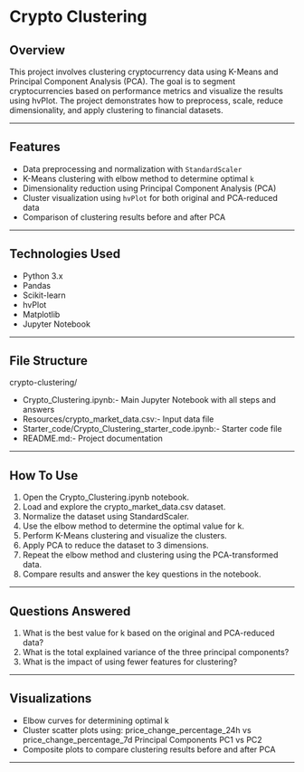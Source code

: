 # Crypto Clustering

## Overview

This project involves clustering cryptocurrency data using K-Means and Principal Component Analysis (PCA). The goal is to segment cryptocurrencies based on performance metrics and visualize the results using hvPlot. The project demonstrates how to preprocess, scale, reduce dimensionality, and apply clustering to financial datasets.

---

## Features

- Data preprocessing and normalization with `StandardScaler`
- K-Means clustering with elbow method to determine optimal `k`
- Dimensionality reduction using Principal Component Analysis (PCA)
- Cluster visualization using `hvPlot` for both original and PCA-reduced data
- Comparison of clustering results before and after PCA

---

## Technologies Used

- Python 3.x
- Pandas
- Scikit-learn
- hvPlot
- Matplotlib
- Jupyter Notebook

---

## File Structure

crypto-clustering/
- Crypto_Clustering.ipynb:- Main Jupyter Notebook with all steps and answers
- Resources/crypto_market_data.csv:- Input data file
- Starter_code/Crypto_Clustering_starter_code.ipynb:- Starter code file
- README.md:- Project documentation

---

## How To Use
1. Open the Crypto_Clustering.ipynb notebook.
2. Load and explore the crypto_market_data.csv dataset.
3. Normalize the dataset using StandardScaler.
4. Use the elbow method to determine the optimal value for k.
5. Perform K-Means clustering and visualize the clusters.
6. Apply PCA to reduce the dataset to 3 dimensions.
7. Repeat the elbow method and clustering using the PCA-transformed data.
8. Compare results and answer the key questions in the notebook.

---

## Questions Answered

1. What is the best value for k based on the original and PCA-reduced data?
2. What is the total explained variance of the three principal components?
3. What is the impact of using fewer features for clustering?

---

## Visualizations
- Elbow curves for determining optimal k
- Cluster scatter plots using:
      price_change_percentage_24h vs price_change_percentage_7d
      Principal Components PC1 vs PC2
- Composite plots to compare clustering results before and after PCA

---
